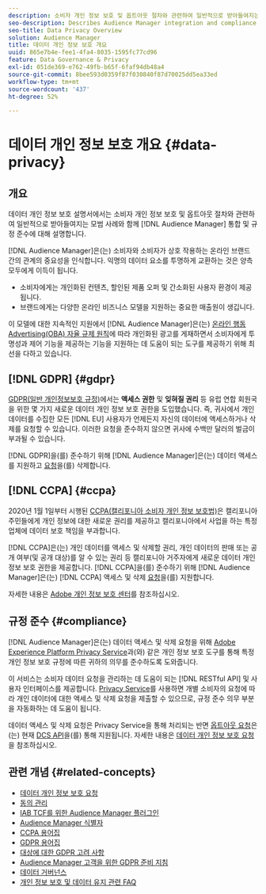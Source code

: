 ```yaml
---
description: 소비자 개인 정보 보호 및 옵트아웃 절차와 관련하여 일반적으로 받아들여지는 우수 사례와 함께 Audience Manager 통합 및 규정 준수에 대해 설명합니다.
seo-description: Describes Audience Manager integration and compliance with generally accepted best practices related to consumer privacy and opt-out procedures.
seo-title: Data Privacy Overview
solution: Audience Manager
title: 데이터 개인 정보 보호 개요
uuid: 865e7b4e-fee1-4fa4-8035-1595fc77cd96
feature: Data Governance & Privacy
exl-id: 051de369-e762-49fb-b65f-6faf94db48a4
source-git-commit: 8bee593d0359f87f030840f87d70025dd5ea33ed
workflow-type: tm+mt
source-wordcount: '437'
ht-degree: 52%

---
```


# 데이터 개인 정보 보호 개요 {#data-privacy}

## 개요

데이터 개인 정보 보호 설명서에서는 소비자 개인 정보 보호 및 옵트아웃 절차와 관련하여 일반적으로 받아들여지는 모범 사례와 함께 [!DNL Audience Manager] 통합 및 규정 준수에 대해 설명합니다.

[!DNL Audience Manager]은(는) 소비자와 소비자가 상호 작용하는 온라인 브랜드 간의 관계의 중요성을 인식합니다. 익명의 데이터 요소를 투명하게 교환하는 것은 양측 모두에게 이득이 됩니다.

* 소비자에게는 개인화된 컨텐츠, 할인된 제품 오퍼 및 간소화된 사용자 환경이 제공됩니다.
* 브랜드에게는 다양한 온라인 비즈니스 모델을 지원하는 중요한 매출원이 생깁니다.

이 모델에 대한 지속적인 지원에서 [!DNL Audience Manager]은(는) [온라인 행동 Advertising(OBA) 자율 규제 원칙](https://www.iab.com/news/self-regulatory-principles-for-online-behavioral-advertising/)에 따라 개인화된 광고를 게재하면서 소비자에게 투명성과 제어 기능을 제공하는 기능을 지원하는 데 도움이 되는 도구를 제공하기 위해 최선을 다하고 있습니다.

## [!DNL GDPR] {#gdpr}

[GDPR(일반 개인정보보호 규정)](https://gdpr.eu/data-privacy/)에서는 **액세스 권한** 및 **잊혀질 권리** 등 유럽 연합 회원국을 위한 몇 가지 새로운 데이터 개인 정보 보호 권한을 도입했습니다. 즉, 귀사에서 개인 데이터를 수집한 모든 [!DNL EU] 사용자가 언제든지 자신의 데이터에 액세스하거나 삭제를 요청할 수 있습니다. 이러한 요청을 준수하지 않으면 귀사에 수백만 달러의 벌금이 부과될 수 있습니다.

[!DNL GDPR]을(를) 준수하기 위해 [!DNL Audience Manager]은(는) 데이터 액세스를 지원하고 [요청](data-privacy-requests.md)을(를) 삭제합니다.

## [!DNL CCPA] {#ccpa}

2020년 1월 1일부터 시행된 [CCPA(캘리포니아 소비자 개인 정보 보호법)](https://www.caprivacy.org/about)은 캘리포니아 주민들에게 개인 정보에 대한 새로운 권리를 제공하고 캘리포니아에서 사업을 하는 특정 업체에 데이터 보호 책임을 부과합니다.

[!DNL CCPA]은(는) 개인 데이터를 액세스 및 삭제할 권리, 개인 데이터의 판매 또는 공개 여부(및 공개 대상)를 알 수 있는 권리 등 캘리포니아 거주자에게 새로운 데이터 개인 정보 보호 권한을 제공합니다. [!DNL CCPA]을(를) 준수하기 위해 [!DNL Audience Manager]은(는) [!DNL CCPA] 액세스 및 삭제 [요청](data-privacy-requests.md)을(를) 지원합니다.

자세한 내용은 [Adobe 개인 정보 보호 센터](https://www.adobe.com/privacy/opt-out.html)를 참조하십시오.

## 규정 준수 {#compliance}

[!DNL Audience Manager]은(는) 데이터 액세스 및 삭제 요청을 위해 [Adobe Experience Platform Privacy Service](https://experienceleague.adobe.com/docs/experience-platform/privacy/home.html?lang=ko)과(와) 같은 개인 정보 보호 도구를 통해 특정 개인 정보 보호 규정에 따른 귀하의 의무를 준수하도록 도와줍니다.

이 서비스는 소비자 데이터 요청을 관리하는 데 도움이 되는 [!DNL RESTful API] 및 사용자 인터페이스를 제공합니다. [Privacy Service](https://experienceleague.adobe.com/docs/experience-platform/privacy/home.html?lang=ko)를 사용하면 개별 소비자의 요청에 따라 개인 데이터에 대한 액세스 및 삭제 요청을 제출할 수 있으므로, 규정 준수 의무 부분을 자동화하는 데 도움이 됩니다.

데이터 액세스 및 삭제 요청은 Privacy Service을 통해 처리되는 반면 [옵트아웃 요청](data-privacy-requests.md#opt-out-requests)은(는) 현재 [DCS API](../../api/dcs-intro/dcs-api-reference/dcs-api-reference-overview.md)을(를) 통해 지원됩니다. 자세한 내용은 [데이터 개인 정보 보호 요청](data-privacy-requests.md)을 참조하십시오.

## 관련 개념 {#related-concepts}

* [데이터 개인 정보 보호 요청](data-privacy-requests.md)
* [동의 관리](data-privacy-consent.md)
* [IAB TCF를 위한 Audience Manager 플러그인](aam-iab-plugin.md)
* [Audience Manager 식별자](data-privacy-ids.md)
* [CCPA 용어집](aam-ccpa-glossary.md)
* [GDPR 용어집](aam-gdpr-glossary.md)
* [대상에 대한 GDPR 고려 사항](aam-gdpr-partners.md)
* [Audience Manager 고객을 위한 GDPR 준비 지침](aam-gdpr-readiness.md)
* [데이터 거버넌스](data-governance.md)
* [개인 정보 보호 및 데이터 유지 관련 FAQ](../../faq/faq-privacy.md)
